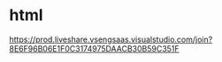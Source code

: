 # html

https://prod.liveshare.vsengsaas.visualstudio.com/join?8E6F96B06E1F0C3174975DAACB30B59C351F
